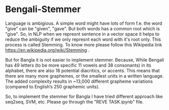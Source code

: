 # Bengali-Stemmer

Language is ambigious. A simple word might have lots of form f.e. the word "give" can be "given", "gave". But both words has a common root which is "give".
So, in NLP when we represnt sentence in a vector space it helps to reduce the ambiguity if we only represnt each word with it's root only.
This process is called Stemming. To know more please follow this Wikipedia link https://en.wikipedia.org/wiki/Stemming .

But for Bangla it is not easier to implement stemmer. Because, While Bengali has 49 letters (to be more specific 11 vowels and 38 consonants) 
in its alphabet, there are also 18 potential diacritics, or accents. This means that there are many more graphemes, 
or the smallest units in a written language. The added complexity results in ~13,000 different grapheme variations 
(compared to English’s 250 graphemic units).

So, to implement the stemmer for Bangla I have tried different approach like seq2seq, SVM, etc. Please go through the "REVE TASK.ipynb" file.

